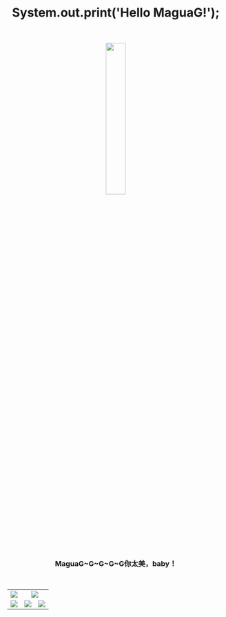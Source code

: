 <h1 align="center">
  System.out.print('Hello MaguaG!'); &nbsp;&nbsp;&nbsp;
</h1>

<p align="center">
<img src="https://user-images.githubusercontent.com/21078112/163754171-0e917f6d-22e9-4add-8705-b664d12949a6.gif" width="30%" />
</p>
<h3 align="center">
  MaguaG~G~G~G~G你太美，baby！
</h3>

<br>
<table>
    <tr align="center">
        <td>
            <center><img src="http://github-profile-summary-cards.vercel.app/api/cards/stats?username=MaguaG&theme=2077" /></center>
        </td>
        <td colspan="2">
           <img src="http://github-profile-summary-cards.vercel.app/api/cards/profile-details?username=MaguaG&theme=2077" />
       </td>        
    </tr>
    <tr align="center">
        <td>
            <center><img src="http://github-profile-summary-cards.vercel.app/api/cards/repos-per-language?username=MaguaG&theme=2077" /></center>
        </td>
        <td>
            <center><img src="http://github-profile-summary-cards.vercel.app/api/cards/productive-time?username=MaguaG&theme=2077&utcOffset=8" /></center>
        </td>
        <td>
            <center><img src="http://github-profile-summary-cards.vercel.app/api/cards/most-commit-language?username=MaguaG&theme=2077" /></center>
        </td>
    </tr>
</table>
<br>
